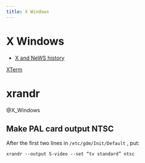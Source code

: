 ```yaml
---
title: X Windows
---
```


# X Windows

* [X and NeWS history](http://minnie.tuhs.org/pipermail/tuhs/2017-September/010471.html)



[XTerm](./terminal-emulation.md#xterm)



# xrandr
@X_Windows

Make PAL card output NTSC
-------------------------
After the first two lines in ``/etc/gdm/Init/Default`` , put:

	xrandr --output S-video --set “tv standard” ntsc

